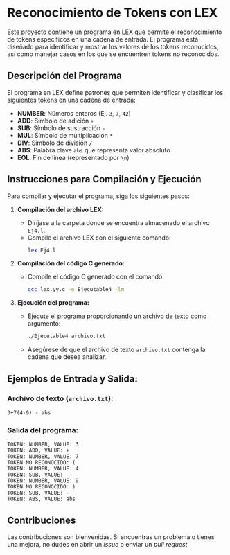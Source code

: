 # Reconocimiento de Tokens con LEX

Este proyecto contiene un programa en LEX que permite el reconocimiento de tokens específicos en una cadena de entrada. El programa está diseñado para identificar y mostrar los valores de los tokens reconocidos, así como manejar casos en los que se encuentren tokens no reconocidos.

## Descripción del Programa

El programa en LEX define patrones que permiten identificar y clasificar los siguientes tokens en una cadena de entrada:

- **NUMBER**: Números enteros (Ej. `3`, `7`, `42`)
- **ADD**: Símbolo de adición `+`
- **SUB**: Símbolo de sustracción `-`
- **MUL**: Símbolo de multiplicación `*`
- **DIV**: Símbolo de división `/`
- **ABS**: Palabra clave `abs` que representa valor absoluto
- **EOL**: Fin de línea (representado por `\n`)

## Instrucciones para Compilación y Ejecución

Para compilar y ejecutar el programa, siga los siguientes pasos:

1. **Compilación del archivo LEX:**
   - Diríjase a la carpeta donde se encuentra almacenado el archivo `Ej4.l`.
   - Compile el archivo LEX con el siguiente comando:  
     ```bash
     lex Ej4.l
     ```

2. **Compilación del código C generado:**
   - Compile el código C generado con el comando:  
     ```bash
     gcc lex.yy.c -o Ejecutable4 -lm
     ```

3. **Ejecución del programa:**
   - Ejecute el programa proporcionando un archivo de texto como argumento:  
     ```bash
     ./Ejecutable4 archivo.txt
     ```

   - Asegúrese de que el archivo de texto `archivo.txt` contenga la cadena que desea analizar.

## Ejemplos de Entrada y Salida:

### Archivo de texto (`archivo.txt`):
```
3+7(4-9) - abs
```

### Salida del programa:
```
TOKEN: NUMBER, VALUE: 3
TOKEN: ADD, VALUE: +
TOKEN: NUMBER, VALUE: 7
TOKEN NO RECONOCIDO: (
TOKEN: NUMBER, VALUE: 4
TOKEN: SUB, VALUE: -
TOKEN: NUMBER, VALUE: 9
TOKEN NO RECONOCIDO: )
TOKEN: SUB, VALUE: -
TOKEN: ABS, VALUE: abs
```

## Contribuciones

Las contribuciones son bienvenidas. Si encuentras un problema o tienes una mejora, no dudes en abrir un *issue* o enviar un *pull request*
